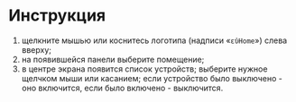 # Инструкция

1. щелкните мышью или коснитесь логотипа (надписи &laquo;`εὐHome`&raquo;) слева вверху;
2. на появившейся панели выберите помещение;
3. в центре экрана появится список устройств; выберите нужное щелчком мыши или касанием;
  если устройство было выключено - оно включится, если было включено - выключится.

